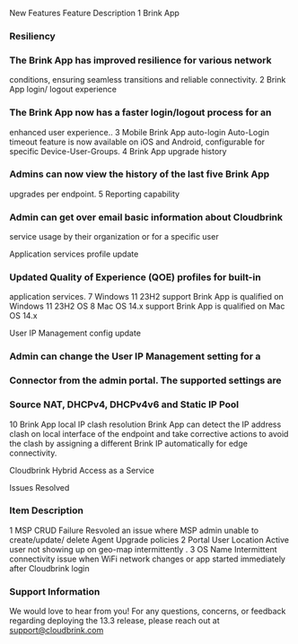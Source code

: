New Features Feature Description 1 Brink App

### Resiliency

### The Brink App has improved resilience for various network

conditions, ensuring seamless transitions and reliable connectivity. 2 Brink App login/ logout experience

### The Brink App now has a faster login/logout process for an

enhanced user experience.. 3 Mobile Brink App auto-login Auto-Login timeout feature is now available on iOS and Android, configurable for specific Device-User-Groups. 4 Brink App upgrade history

### Admins can now view the history of the last five Brink App

upgrades per endpoint. 5 Reporting capability

### Admin can get over email basic information about Cloudbrink

service usage by their organization or for a specific user

Application services profile update

### Updated Quality of Experience (QOE) profiles for built-in

application services. 7 Windows 11 23H2 support Brink App is qualified on Windows 11 23H2 OS 8 Mac OS 14.x support Brink App is qualified on Mac OS 14.x

User IP Management config update

### Admin can change the User IP Management setting for a

### Connector from the admin portal. The supported settings are

### Source NAT, DHCPv4, DHCPv4v6 and Static IP Pool

10 Brink App local IP clash resolution Brink App can detect the IP address clash on local interface of the endpoint and take corrective actions to avoid the clash by assigning a different Brink IP automatically for edge connectivity.

Cloudbrink Hybrid Access as a Service

Issues Resolved

### Item Description

1 MSP CRUD Failure Resvoled an issue where MSP admin unable to create/update/ delete Agent Upgrade policies 2 Portal User Location Active user not showing up on geo-map intermittently . 3 OS Name Intermittent connectivity issue when WiFi network changes or app started immediately after Cloudbrink login

### Support Information

We would love to hear from you! For any questions, concerns, or feedback regarding deploying the 13.3 release, please reach out at support@cloudbrink.com